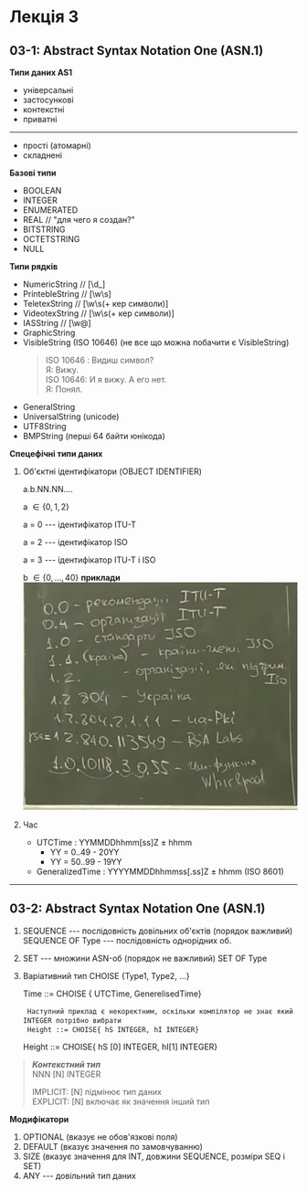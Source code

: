 # Лекція 3
## 03-1: Abstract Syntax Notation One (ASN.1)

**Типи даних AS1**
- універсальні
- застосункові
- контекстні
- приватні
------------------
- прості (атомарні)
- складнені

**Базові типи**
* BOOLEAN
* INTEGER 
* ENUMERATED
* REAL // "для чего я создан?"
* BITSTRING
* OCTETSTRING
* NULL

**Типи рядків**
* NumericString // [\d_]
* PrintebleString // [\w\s]
* TeletexString // [\w\s(+ кер символи)]
* VideotexString // [\w\s(+ кер символи)]
* IASString // [\w@]
* GraphicString
* VisibleString (ISO 10646) (не все що можна побачити є VisibleString)
    > ISO 10646 : Видиш символ?\
    > Я: Вижу.\
    > ISO 10646: И я вижу. А его нет.\
    > Я: Понял.
* GeneralString
* UniversalString (unicode)
* UTF8String 
* BMPString (перші 64 байти юнікода)

**Спецефічні типи даних**
1. Об'єктні ідентифікатори (OBJECT IDENTIFIER)

    a.b.NN.NN....

    a $\in \{0, 1, 2\}$

    a = 0 --- ідентифікатор ITU-T
    
    a = 2 --- ідентифікатор ISO

    a = 3 --- ідентифікатор ITU-T i ISO

    b $\in \{0, \ldots, 40\}$ 
    **приклади**
    ![](./pictures/tId.png)

2. Час
    * UTCTime : YYMMDDhhmm[ss]Z $\pm$ hhmm
        - YY = 0..49 - 20YY
        - YY = 50..99 - 19YY
    * GeneralizedTime : YYYYMMDDhhmmss[.ss]Z $\pm$ hhmm (ISO 8601)

---

## 03-2: Abstract Syntax Notation One (ASN.1)

1. SEQUENCE  --- послідовність довільних об'єктів (порядок важливий)
    SEQUENCE OF Type --- послідовність однорідних об.
2. SET  --- множини ASN-об (порядок не важливий)
    SET OF Type
3. Варіативний тип
    CHOISE {Type1, Type2, ...}

    Time ::= CHOISE { UTCTime, GenerelisedTime}

        Наступний приклад є некоректним, оскільки компілятор не знає який INTEGER потрібно вибрати
        Height ::= CHOISE{ hS INTEGER, hI INTEGER}

    Height ::= CHOISE{ hS [0] INTEGER, hI[1] INTEGER}

> ***Контекстний тип*** \
> NNN [N]  INTEGER
>
> IMPLICIT: [N] підмінює тип даних\
> EXPLICIT: [N] включає як значення інший тип

**Модифікатори**
1. OPTIONAL (вказує не обов'язкові поля)
2. DEFAULT (вказує значення по замовчуванню)
3. SIZE (вказує значення для INT, довжини SEQUENCE, розміри SEQ i SET)
4. ANY --- довільний тип даних